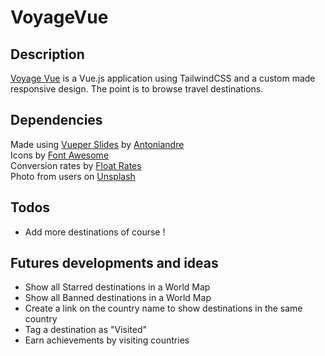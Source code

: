 # VoyageVue

## Description
[Voyage Vue](https://sylvainlano.github.io/VoyageVue/index.html) is a Vue.js application using TailwindCSS and a custom made responsive design.
The point is to browse travel destinations.

## Dependencies
Made using [Vueper Slides](https://antoniandre.github.io/vueper-slides/) by [Antoniandre](https://github.com/antoniandre)  
Icons by [Font Awesome](https://fontawesome.com/)  
Conversion rates by [Float Rates](https://www.floatrates.com)  
Photo from users on [Unsplash](https://unsplash.com/)  

## Todos
- Add more destinations of course !

## Futures developments and ideas
- Show all Starred destinations in a World Map
- Show all Banned destinations in a World Map
- Create a link on the country name to show destinations in the same country
- Tag a destination as "Visited"
- Earn achievements by visiting countries